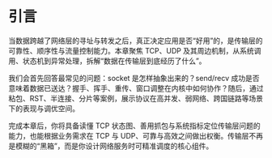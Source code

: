 # 引言

当数据跨越了网络层的寻址与转发之后，真正决定应用是否“好用”的，是传输层的可靠性、顺序性与流量控制能力。本章聚焦 TCP、UDP 及其周边机制，从系统调用、状态机到异常处理，拆解“数据在传输层到底经历了什么”。

我们会首先回答最常见的问题：socket 是怎样抽象出来的？send/recv 成功是否意味着数据已送达？握手、挥手、重传、窗口调整在内核中如何协作？随后，通过粘包、RST、半连接、分片等案例，展示协议在高并发、弱网络、跨国链路等场景下的表现与调优空间。

完成本章后，你将具备读懂 TCP 状态图、善用抓包与系统指标定位传输层问题的能力，也能根据业务需求在 TCP 与 UDP、可靠与高效之间做出权衡。传输层不再是模糊的“黑箱”，而是你设计网络服务时可精准调度的核心组件。
